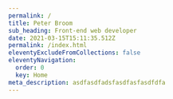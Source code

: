 ```yaml
---
permalink: /
title: Peter Broom
sub_heading: Front-end web developer
date: 2021-03-15T15:11:35.512Z
permalink: /index.html
eleventyExcludeFromCollections: false
eleventyNavigation:
  order: 0
  key: Home
meta_description: asdfasdfadsfasdfasfasdfdfa
---
```

